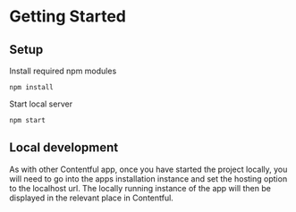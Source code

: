 # Getting Started

## Setup

Install required npm modules

```
npm install
```

Start local server

```
npm start
```

## Local development

As with other Contentful app, once you have started the project locally, you will need to go into the apps installation instance and set
the hosting option to the localhost url. The locally running instance of the app will then be displayed in the relevant place in Contentful.
